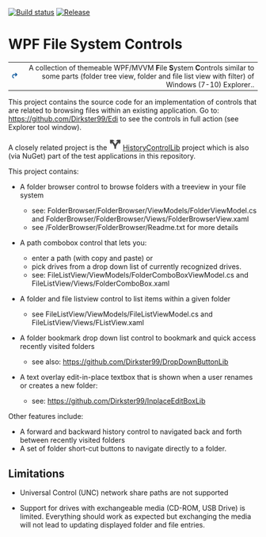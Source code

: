[![Build status](https://ci.appveyor.com/api/projects/status/qapqvtyip5e8pis5?svg=true)](https://ci.appveyor.com/project/Dirkster99/fsc)
[![Release](https://img.shields.io/github/release/Dirkster99/fsc.svg)](https://github.com/Dirkster99/fsc/releases/latest)
# WPF File System Controls

<dl>
<table border="0" padding="0" cellspacing="0" cellpadding="0">
<tr>
<td align="left">
<img alt="FSC Logo" src="https://github.com/Dirkster99/Docu/blob/master/FS/icons/Open_32x.png?raw=true"/>
</td>
<td align="right">
A collection of themeable WPF/MVVM <b>F</b>ile <b>S</b>ystem <b>C</b>ontrols similar to some parts (folder tree view, folder and file list view with filter) of Windows (7-10) Explorer.</a>.
</td>
</tr>
<table>
</dl>

This project contains the source code for an implementation of controls that are related to browsing files within an existing application. Go to: https://github.com/Dirkster99/Edi to see the controls in full action (see Explorer tool window).

A closely related project is the <img src="https://github.com/Dirkster99/Docu/blob/master/HistoryControlLib/Branch_32x.png?raw=true" width="24"/> <a href="https://github.com/Dirkster99/HistoryControlLib">HistoryControlLib</a>
project which is also (via NuGet) part of the test applications in this repository.

This project contains:

  - A folder browser control to browse folders with a treeview in your file system
    - see: FolderBrowser/FolderBrowser/ViewModels/FolderViewModel.cs and FolderBrowser/FolderBrowser/Views/FolderBrowserView.xaml
    - see /FolderBrowser/FolderBrowser/Readme.txt for more details

  - A path combobox control that lets you:
    - enter a path (with copy and paste) or
    - pick drives from a drop down list of currently recognized drives.
    - see: FileListView/ViewModels/FolderComboBoxViewModel.cs and FileListView/Views/FolderComboBox.xaml

  - A folder and file listview control to list items within a given folder
    - see FileListView/ViewModels/FileListViewModel.cs and FileListView/Views/FListView.xaml

  - A folder bookmark drop down list control to bookmark and quick access recently visited folders
    - see also: https://github.com/Dirkster99/DropDownButtonLib

  - A text overlay edit-in-place textbox that is shown when a user renames or creates a new folder:
    - see: https://github.com/Dirkster99/InplaceEditBoxLib

Other features include:
  - A forward and backward history control to navigated back and forth between recently visited folders
  - A set of folder short-cut buttons to navigate directly to a folder.

## Limitations ##

  - Universal Control (UNC) network share paths are not supported

  - Support for drives with exchangeable media (CD-ROM, USB Drive) is limited. Everything should work as expected but exchanging the media will not lead to updating displayed folder and file entries.
